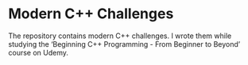 # Modern C++ Challenges
The repository contains modern C++ challenges. I wrote them while studying the ‘Beginning C++ Programming - From Beginner to Beyond’ course on Udemy.
